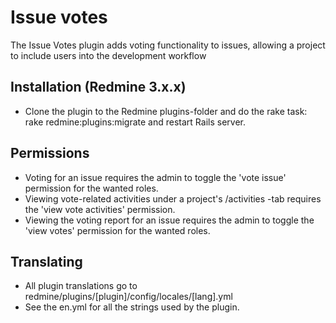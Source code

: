 # Issue votes

The Issue Votes plugin adds voting functionality to issues, allowing a project to include users into the development workflow

## Installation (Redmine 3.x.x) ##

* Clone the plugin to the Redmine plugins-folder and do the rake task: rake redmine:plugins:migrate and restart Rails server.

## Permissions ##

* Voting for an issue requires the admin to toggle the 'vote issue' permission for the wanted roles.
* Viewing vote-related activities under a project's /activities -tab requires the 'view vote activities' permission.
* Viewing the voting report for an issue requires the admin to toggle the 'view votes' permission for the wanted roles.

## Translating ##

* All plugin translations go to redmine/plugins/[plugin]/config/locales/[lang].yml
* See the en.yml for all the strings used by the plugin.
